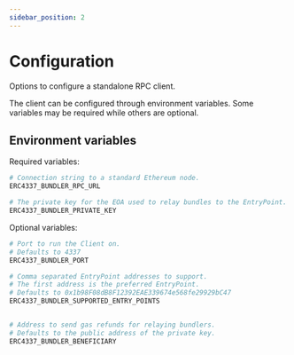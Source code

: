 ```yaml
---
sidebar_position: 2
---
```


# Configuration

Options to configure a standalone RPC client.

The client can be configured through environment variables. Some variables may be required while others are optional.

## Environment variables

Required variables:

```bash
# Connection string to a standard Ethereum node.
ERC4337_BUNDLER_RPC_URL

# The private key for the EOA used to relay bundles to the EntryPoint.
ERC4337_BUNDLER_PRIVATE_KEY
```

Optional variables:

```bash
# Port to run the Client on.
# Defaults to 4337
ERC4337_BUNDLER_PORT

# Comma separated EntryPoint addresses to support.
# The first address is the preferred EntryPoint.
# Defaults to 0x1b98F08dB8F12392EAE339674e568fe29929bC47
ERC4337_BUNDLER_SUPPORTED_ENTRY_POINTS


# Address to send gas refunds for relaying bundlers.
# Defaults to the public address of the private key.
ERC4337_BUNDLER_BENEFICIARY
```
